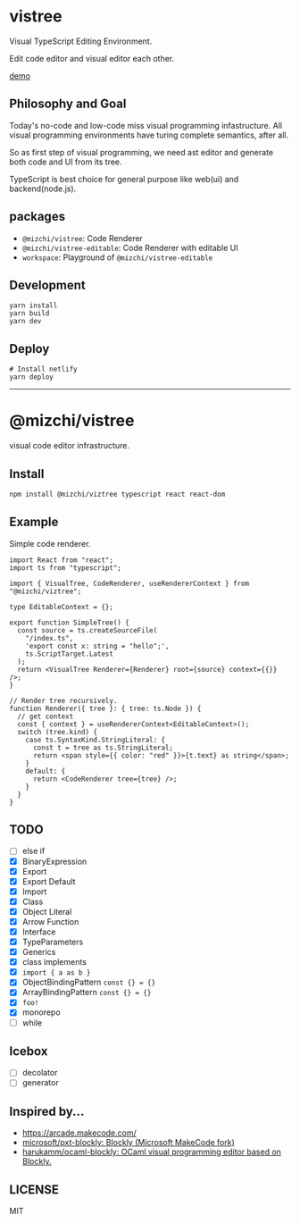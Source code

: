 # vistree

Visual TypeScript Editing Environment.

Edit code editor and visual editor each other.

[demo](https://zealous-almeida-959860.netlify.app)

## Philosophy and Goal

Today's no-code and low-code miss visual programming infastructure. All visual programming environments have turing complete semantics, after all.

So as first step of visual programming, we need ast editor and generate both code and UI from its tree.

TypeScript is best choice for general purpose like web(ui) and backend(node.js).

## packages

- `@mizchi/vistree`: Code Renderer
- `@mizchi/vistree-editable`: Code Renderer with editable UI
- `workspace`: Playground of `@mizchi/vistree-editable`

## Development

```
yarn install
yarn build
yarn dev
```

## Deploy

```
# Install netlify
yarn deploy
```

---

# @mizchi/vistree

visual code editor infrastructure.

## Install

```bash
npm install @mizchi/viztree typescript react react-dom
```

## Example

Simple code renderer.

```tsx
import React from "react";
import ts from "typescript";

import { VisualTree, CodeRenderer, useRendererContext } from "@mizchi/viztree";

type EditableContext = {};

export function SimpleTree() {
  const source = ts.createSourceFile(
    "/index.ts",
    'export const x: string = "hello";',
    ts.ScriptTarget.Latest
  );
  return <VisualTree Renderer={Renderer} root={source} context={{}} />;
}

// Render tree recursively.
function Renderer({ tree }: { tree: ts.Node }) {
  // get context
  const { context } = useRendererContext<EditableContext>();
  switch (tree.kind) {
    case ts.SyntaxKind.StringLiteral: {
      const t = tree as ts.StringLiteral;
      return <span style={{ color: "red" }}>{t.text} as string</span>;
    }
    default: {
      return <CodeRenderer tree={tree} />;
    }
  }
}
```

## TODO

- [ ] else if
- [x] BinaryExpression
- [x] Export
- [x] Export Default
- [x] Import
- [x] Class
- [x] Object Literal
- [x] Arrow Function
- [x] Interface
- [x] TypeParameters
- [x] Generics
- [x] class implements
- [x] `import { a as b }`
- [x] ObjectBindingPattern `const {} = {}`
- [x] ArrayBindingPattern `const {} = {}`
- [x] `foo!`
- [x] monorepo
- [ ] while

## Icebox

- [ ] decolator
- [ ] generator

## Inspired by...

- https://arcade.makecode.com/
- [microsoft/pxt\-blockly: Blockly \(Microsoft MakeCode fork\)](https://github.com/microsoft/pxt-blockly)
- [harukamm/ocaml\-blockly: OCaml visual programming editor based on Blockly\.](https://github.com/harukamm/ocaml-blockly)

## LICENSE

MIT
